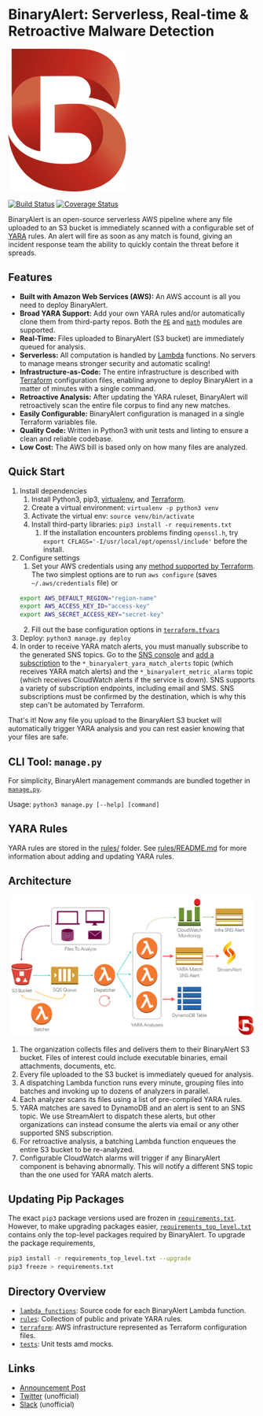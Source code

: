 # BinaryAlert: Serverless, Real-time & Retroactive Malware Detection
![BinaryAlert Logo](img/logo.png)

[![Build Status](https://travis-ci.org/airbnb/binaryalert.svg?branch=master)](https://travis-ci.org/airbnb/binaryalert)
[![Coverage Status](https://coveralls.io/repos/github/airbnb/binaryalert/badge.svg?branch=master)](https://coveralls.io/github/airbnb/binaryalert?branch=master)

BinaryAlert is an open-source serverless AWS pipeline where any file uploaded to an S3 bucket is
immediately scanned with a configurable set of [YARA](https://virustotal.github.io/yara/) rules.
An alert will fire as soon as any match is found, giving an incident response team the ability to
quickly contain the threat before it spreads.


## Features
  * **Built with Amazon Web Services (AWS):** An AWS account is all you need to deploy BinaryAlert.
  * **Broad YARA Support:** Add your own YARA rules and/or automatically clone them from third-party
  repos. Both the [`PE`](http://yara.readthedocs.io/en/latest/modules/pe.html) and
  [`math`](http://yara.readthedocs.io/en/latest/modules/math.html) modules are supported.
  * **Real-Time:** Files uploaded to BinaryAlert (S3 bucket) are immediately queued for analysis.
  * **Serverless:** All computation is handled by [Lambda](https://aws.amazon.com/lambda/)
  functions. No servers to manage means stronger security and automatic scaling!
  * **Infrastructure-as-Code:** The entire infrastructure is described with
  [Terraform](https://www.terraform.io) configuration files, enabling anyone to deploy BinaryAlert
  in a matter of minutes with a single command.
  * **Retroactive Analysis:** After updating the YARA ruleset, BinaryAlert will retroactively scan
  the entire file corpus to find any new matches.
  * **Easily Configurable:** BinaryAlert configuration is managed in a single Terraform variables
  file.
  * **Quality Code:** Written in Python3 with unit tests and linting to ensure a clean and reliable
  codebase.
  * **Low Cost:** The AWS bill is based only on how many files are analyzed.


## Quick Start
  1. Install dependencies
      1. Install Python3, pip3, [virtualenv](https://virtualenv.pypa.io/en/stable/), and
      [Terraform](https://www.terraform.io/intro/getting-started/install.html).
      2. Create a virtual environment: `virtualenv -p python3 venv`
      3. Activate the virtual env: `source venv/bin/activate`
      4. Install third-party libraries: `pip3 install -r requirements.txt`
          1. If the installation encounters problems finding
          `openssl.h`, try `export CFLAGS='-I/usr/local/opt/openssl/include'` before the install.
  2. Configure settings
      1. Set your AWS credentials using any
      [method supported by Terraform](https://www.terraform.io/docs/providers/aws/#authentication).
      The two simplest options are to run `aws configure` (saves `~/.aws/credentials` file) or
      ```bash
      export AWS_DEFAULT_REGION="region-name"
      export AWS_ACCESS_KEY_ID="access-key"
      export AWS_SECRET_ACCESS_KEY="secret-key"
      ```
      2. Fill out the base configuration options in [`terraform.tfvars`](terraform/terraform.tfvars)
  3. Deploy: `python3 manage.py deploy`
  4. In order to receive YARA match alerts, you must manually subscribe to the generated SNS topics.
     Go to the [SNS console](https://console.aws.amazon.com/sns/v2/home) and
     [add a subscription](http://docs.aws.amazon.com/sns/latest/dg/SubscribeTopic.html) to the
     `*_binaryalert_yara_match_alerts` topic (which receives YARA match alerts) and the
     `*_binaryalert_metric_alarms` topic (which receives CloudWatch alerts if the service is down).
     SNS supports a variety of subscription endpoints, including email and SMS. SNS subscriptions
     must be confirmed by the destination, which is why this step can't be automated by Terraform.

That's it! Now any file you upload to the BinaryAlert S3 bucket will automatically trigger YARA
analysis and you can rest easier knowing that your files are safe.


## CLI Tool: `manage.py`
For simplicity, BinaryAlert management commands are bundled together in [`manage.py`](manage.py).

Usage: `python3 manage.py [--help] [command]`


## YARA Rules
YARA rules are stored in the [rules/](rules) folder. See [rules/README.md](rules/README.md) for more
information about adding and updating YARA rules.


## Architecture
  ![BinaryAlert Architecture](img/architecture.png)

  1. The organization collects files and delivers them to their BinaryAlert S3 bucket.
  Files of interest could include executable binaries, email attachments, documents, etc.
  2. Every file uploaded to the S3 bucket is immediately queued for analysis.
  3. A dispatching Lambda function runs every minute, grouping files into batches and invoking up to
  dozens of analyzers in parallel.
  4. Each analyzer scans its files using a list of pre-compiled YARA rules.
  5. YARA matches are saved to DynamoDB and an alert is sent to an SNS topic. We use StreamAlert to
  dispatch these alerts, but other organizations can instead consume the alerts via email or any
  other supported SNS subscription.
  6. For retroactive analysis, a batching Lambda function enqueues the entire S3 bucket to be
  re-analyzed.
  7. Configurable CloudWatch alarms will trigger if any BinaryAlert component is behaving
  abnormally. This will notify a different SNS topic than the one used for YARA match alerts.


## Updating Pip Packages
The exact `pip3` package versions used are frozen in
[`requirements.txt`](requirements.txt). However, to make upgrading packages easier,
[`requirements_top_level.txt`](requirements_top_level.txt) contains only the top-level packages
required by BinaryAlert. To upgrade the package requirements,

```bash
pip3 install -r requirements_top_level.txt --upgrade
pip3 freeze > requirements.txt
```


## Directory Overview
  * [`lambda_functions`](lambda_functions): Source code for each BinaryAlert Lambda function.
  * [`rules`](rules): Collection of public and private YARA rules.
  * [`terraform`](terraform): AWS infrastructure represented as Terraform configuration files.
  * [`tests`](tests): Unit tests amd mocks.

## Links
* [Announcement Post](https://medium.com/airbnb-engineering/binaryalert-real-time-serverless-malware-detection-ca44370c1b90)
* [Twitter](https://twitter.com/binaryalert_io) (unofficial)
* [Slack](https://binaryalert.herokuapp.com/) (unofficial)
